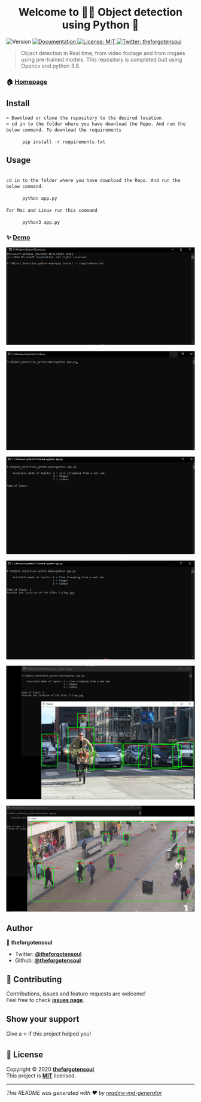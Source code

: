 <h1 align="center">Welcome to 🕵️‍♂️ Object detection using Python 👋</h1>
<p>
  <img alt="Version" src="https://img.shields.io/badge/version-v0.1-blue.svg?cacheSeconds=2592000" />
  <a href="https://github.com/TheForgotensoul/Alien-Invasion" target="_blank">
    <img alt="Documentation" src="https://img.shields.io/badge/documentation-yes-brightgreen.svg" />
  </a>
  <a href="https://github.com/TheForgotensoul/Alien-Invasion/blob/master/LICENSE" target="_blank">
    <img alt="License: MIT" src="https://img.shields.io/badge/License-MIT-yellow.svg" />
  </a>
  <a href="https://twitter.com/theforgotensoul" target="_blank">
    <img alt="Twitter: theforgotensoul" src="https://img.shields.io/twitter/follow/theforgotensoul.svg?style=social" />
  </a>
</p>

> Object detection in Real time, from video footage and from imgaes using pre-trained models. This repository is completed buit using Opencv and python 3.8.

### 🏠 [Homepage](https://github.com/TheForgotensoul/Object_detection_python)


## Install

```
> Download or clone the repository to the desired location
> cd in to the folder where you have download the Repo. And run the below command. To download the requirements
      
      pip install -r requirements.txt

```

## Usage

```

cd in to the folder where you have download the Repo. And run the below command.

      python app.py

For Mac and Linux run this command

      python3 app.py

```

### ✨ [Demo](https://github.com/TheForgotensoul/Object_detection_python)

![pic_0](https://raw.githubusercontent.com/TheForgotensoul/Object_detection_python/main/doc_img/1.png)

![pic_1](https://raw.githubusercontent.com/TheForgotensoul/Object_detection_python/main/doc_img/2.png)

![pic_2](https://raw.githubusercontent.com/TheForgotensoul/Object_detection_python/main/doc_img/3.png)

![pic_3](https://raw.githubusercontent.com/TheForgotensoul/Object_detection_python/main/doc_img/4.png)

![pic_4](https://raw.githubusercontent.com/TheForgotensoul/Object_detection_python/main/doc_img/5.png)

![pic_5](https://raw.githubusercontent.com/TheForgotensoul/Object_detection_python/main/doc_img/6.png)


## Author

👤 **theforgotensoul**

- Twitter: **[@theforgotensoul](https://twitter.com/theforgotensoul)**
- Github: **[@theforgotensoul](https://github.com/theforgotensoul)**

## 🤝 Contributing

Contributions, issues and feature requests are welcome!<br />Feel free to check **[issues page](https://github.com/TheForgotensoul/Object_detection_python/issues)**.

## Show your support

Give a ⭐️ if this project helped you!

## 📝 License

Copyright © 2020 **[theforgotensoul](https://github.com/theforgotensoul)**.<br />
This project is **[MIT](https://github.com/TheForgotensoul/Object_detection_python/blob/main/LICENSE)** licensed.

---

_This README was generated with ❤️ by [readme-md-generator](https://github.com/kefranabg/readme-md-generator)_

